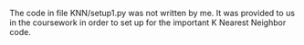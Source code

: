 The code in file KNN/setup1.py was not written by me. It was provided to us in the coursework in order to set up for the important K Nearest Neighbor code.
